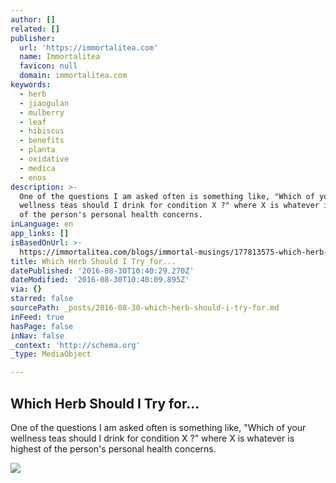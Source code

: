 ```yaml
---
author: []
related: []
publisher:
  url: 'https://immortalitea.com'
  name: Immortalitea
  favicon: null
  domain: immortalitea.com
keywords:
  - herb
  - jiaogulan
  - mulberry
  - leaf
  - hibiscus
  - benefits
  - planta
  - oxidative
  - medica
  - enos
description: >-
  One of the questions I am asked often is something like, "Which of your
  wellness teas should I drink for condition X ?" where X is whatever is highest
  of the person's personal health concerns.
inLanguage: en
app_links: []
isBasedOnUrl: >-
  https://immortalitea.com/blogs/immortal-musings/177813575-which-herb-should-i-try-for
title: Which Herb Should I Try for...
datePublished: '2016-08-30T10:40:29.270Z'
dateModified: '2016-08-30T10:40:09.895Z'
via: {}
starred: false
sourcePath: _posts/2016-08-30-which-herb-should-i-try-for.md
inFeed: true
hasPage: false
inNav: false
_context: 'http://schema.org'
_type: MediaObject

---
```

<article style=""><h1>Which Herb Should I Try for...</h1><p>One of the questions I am asked often is something like, "Which of your wellness teas should I drink for condition X ?" where X is whatever is highest of the person's personal health concerns.</p><img src="https://cdn.shopify.com/s/files/1/1195/8254/files/digestive-system_3b38fa30-8c1b-4e99-af67-30f30ef3011c_large.jpg?11135935703999010258" /></article>
